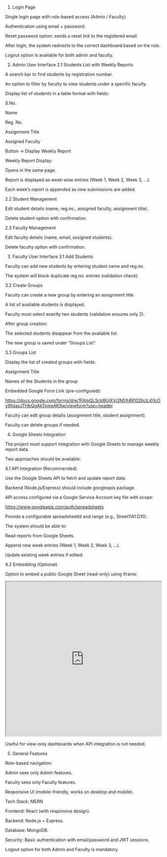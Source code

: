 1. Login Page

Single login page with role-based access (Admin / Faculty).

Authentication using email + password.

Reset password option: sends a reset link to the registered email.

After login, the system redirects to the correct dashboard based on the role.

Logout option is available for both admin and faculty.

2. Admin User Interface
2.1 Students List with Weekly Reports

A search bar to find students by registration number.

An option to filter by faculty to view students under a specific faculty.

Display list of students in a table format with fields:

S.No.

Name

Reg. No.

Assignment Title

Assigned Faculty

Button → Display Weekly Report

Weekly Report Display:

Opens in the same page.

Report is displayed as week-wise entries (Week 1, Week 2, Week 3, …).

Each week’s report is appended as new submissions are added.

2.2 Student Management

Edit student details (name, reg.no., assigned faculty, assignment title).

Delete student option with confirmation.

2.3 Faculty Management

Edit faculty details (name, email, assigned students).

Delete faculty option with confirmation.

3. Faculty User Interface
3.1 Add Students

Faculty can add new students by entering student name and reg.no.

The system will block duplicate reg.no. entries (validation check).

3.2 Create Groups

Faculty can create a new group by entering an assignment title.

A list of available students is displayed.

Faculty must select exactly two students (validation ensures only 2).

After group creation:

The selected students disappear from the available list.

The new group is saved under “Groups List”.

3.3 Groups List

Display the list of created groups with fields:

Assignment Title

Names of the Students in the group

Embedded Google Form Link (pre-configured):

https://docs.google.com/forms/d/e/1FAIpQLScbBUjXVj2N5X4R102bULi01cOy9fslasJTHbQgAkTomxAK9w/viewform?usp=header


Faculty can edit group details (assignment title, student assignment).

Faculty can delete groups if needed.

4. Google Sheets Integration

The project must support integration with Google Sheets to manage weekly report data.

Two approaches should be available:

4.1 API Integration (Recommended)

Use the Google Sheets API to fetch and update report data.

Backend (Node.js/Express) should include googleapis package.

API access configured via a Google Service Account key file with scope:

https://www.googleapis.com/auth/spreadsheets


Provide a configurable spreadsheetId and range (e.g., Sheet1!A1:D10).

The system should be able to:

Read reports from Google Sheets.

Append new week entries (Week 1, Week 2, Week 3, …).

Update existing week entries if edited.

4.2 Embedding (Optional)

Option to embed a public Google Sheet (read-only) using iframe:

<iframe 
  src="https://docs.google.com/spreadsheets/d/SPREADSHEET_ID/pubhtml?widget=true&headers=false" 
  width="100%" 
  height="500">
</iframe>


Useful for view-only dashboards when API integration is not needed.

5. General Features

Role-based navigation:

Admin sees only Admin features.

Faculty sees only Faculty features.

Responsive UI (mobile-friendly, works on desktop and mobile).

Tech Stack: MERN

Frontend: React (with responsive design).

Backend: Node.js + Express.

Database: MongoDB.

Security: Basic authentication with email/password and JWT sessions.

Logout option for both Admin and Faculty is mandatory.